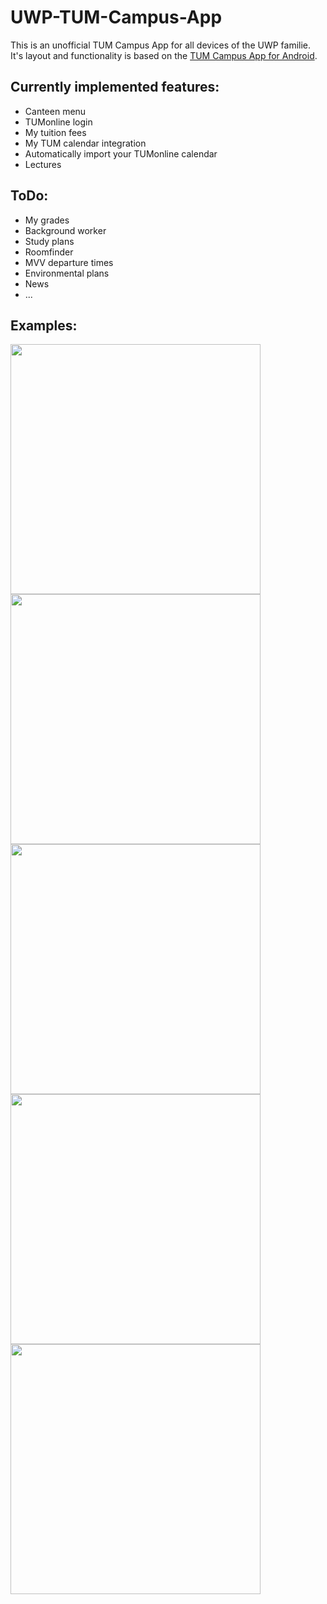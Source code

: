 # UWP-TUM-Campus-App

This is an unofficial TUM Campus App for all devices of the UWP familie.
It's layout and functionality is based on the [TUM Campus App for Android](https://github.com/TCA-Team/TumCampusApp).

## Currently implemented features:
* Canteen menu
* TUMonline login
* My tuition fees
* My TUM calendar integration
* Automatically import your TUMonline calendar
* Lectures

## ToDo:
* My grades
* Background worker
* Study plans
* Roomfinder
* MVV departure times
* Environmental plans
* News
* ...

## Examples:
<img src="http://i.imgur.com/a7isoJM.png" width="400"> <img src="http://i.imgur.com/gC3OOdC.png" width="400">
<img src="http://i.imgur.com/pUKyBCG.png" width="400"> <img src="http://i.imgur.com/gYI9HED.png" width="400">
<img src="http://i.imgur.com/1wkukXV.png" width="400">
